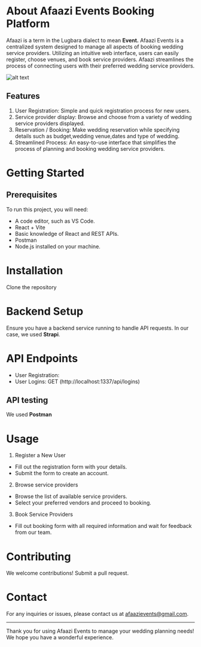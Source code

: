 # About Afaazi Events Booking Platform
Afaazi is a term in the Lugbara dialect to mean **Event.** 
Afaazi Events is a centralized system designed to manage all aspects of booking wedding service providers. Utilizing an intuitive web interface, users can easily register, choose venues, and book service providers. Afaazi streamlines the process of connecting users with their preferred wedding service providers.

![alt text](/public/images/Afaazi-image.png)

## Features
1. User Registration: Simple and quick registration process for new users.
2. Service provider display: Browse and choose from a variety of wedding service providers displayed.
3. Reservation / Booking: Make wedding reservation while specifying details such as budget,wedding venue,dates and type of wedding. 
4. Streamlined Process: An easy-to-use interface that simplifies the process of planning and booking wedding service providers.

# Getting Started
## Prerequisites
To run this project, you will need:
- A code editor, such as VS Code.
- React + Vite
- Basic knowledge of React and REST APIs.
- Postman
- Node.js installed on your machine.


# Installation
Clone the repository

# Backend Setup
Ensure you have a backend service running to handle API requests. In our case, we used **Strapi**.

# API Endpoints
- User Registration:
- User Logins: GET (http://localhost:1337/api/logins)

## API testing
We used **Postman**

# Usage
1. Register a New User

- Fill out the registration form with your details.
- Submit the form to create an account.

2. Browse service providers

- Browse the list of available service providers.
- Select your preferred vendors and proceed to booking.

3. Book Service Providers
- Fill out booking form with all required information and wait for feedback from our team.

# Contributing
We welcome contributions! Submit a pull request.

# Contact
For any inquiries or issues, please contact us at afaazievents@gmail.com.

---
Thank you for using Afaazi Events to manage your wedding planning needs! We hope you have a wonderful experience.



